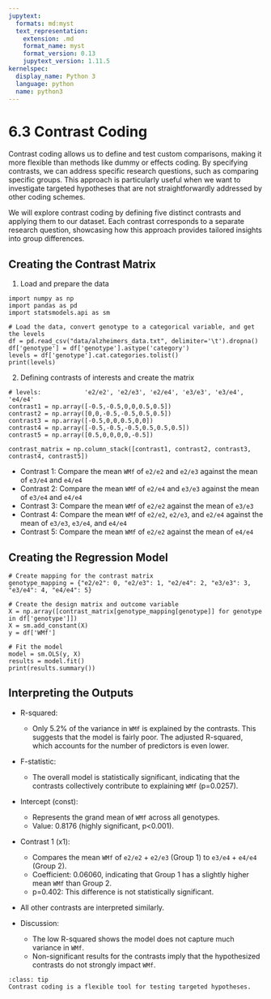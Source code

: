 ```yaml
---
jupytext:
  formats: md:myst
  text_representation:
    extension: .md
    format_name: myst
    format_version: 0.13
    jupytext_version: 1.11.5
kernelspec:
  display_name: Python 3
  language: python
  name: python3
---
```


# 6.3 Contrast Coding

Contrast coding allows us to define and test custom comparisons, making it more flexible than methods like dummy or effects coding. By specifying contrasts, we can address specific research questions, such as comparing specific groups. This approach is particularly useful when we want to investigate targeted hypotheses that are not straightforwardly addressed by other coding schemes.

We will explore contrast coding by defining five distinct contrasts and applying them to our dataset. Each contrast corresponds to a separate research question, showcasing how this approach provides tailored insights into group differences.


## Creating the Contrast Matrix

1. Load and prepare the data

```{code-cell}
import numpy as np
import pandas as pd
import statsmodels.api as sm

# Load the data, convert genotype to a categorical variable, and get the levels
df = pd.read_csv("data/alzheimers_data.txt", delimiter='\t').dropna()
df['genotype'] = df['genotype'].astype('category')
levels = df['genotype'].cat.categories.tolist()
print(levels)
```

2. Defining contrasts of interests and create the matrix

```{code-cell}
# levels:            'e2/e2', 'e2/e3', 'e2/e4', 'e3/e3', 'e3/e4', 'e4/e4'
contrast1 = np.array([-0.5,-0.5,0,0,0.5,0.5])
contrast2 = np.array([0,0,-0.5,-0.5,0.5,0.5])
contrast3 = np.array([-0.5,0,0,0.5,0,0])
contrast4 = np.array([-0.5,-0.5,-0.5,0.5,0.5,0.5])
contrast5 = np.array([0.5,0,0,0,0,-0.5])

contrast_matrix = np.column_stack([contrast1, contrast2, contrast3, contrast4, contrast5])
```

- Contrast 1: Compare the mean `WMf` of `e2/e2` and `e2/e3` against the mean of `e3/e4` and `e4/e4` 
- Contrast 2: Compare the mean `WMf` of `e2/e4` and `e3/e3` against the mean of `e3/e4` and `e4/e4`
- Contrast 3: Compare the mean `WMf` of `e2/e2` against the mean of `e3/e3`
- Contrast 4: Compare the mean `WMf` of `e2/e2`, `e2/e3`, and `e2/e4` against the mean of `e3/e3`, `e3/e4`, and `e4/e4`
- Contrast 5: Compare the mean `WMf` of `e2/e2` against the mean of `e4/e4`


## Creating the Regression Model

```{code-cell}
# Create mapping for the contrast matrix
genotype_mapping = {"e2/e2": 0, "e2/e3": 1, "e2/e4": 2, "e3/e3": 3, "e3/e4": 4, "e4/e4": 5}

# Create the design matrix and outcome variable
X = np.array([contrast_matrix[genotype_mapping[genotype]] for genotype in df['genotype']])
X = sm.add_constant(X)
y = df['WMf']

# Fit the model
model = sm.OLS(y, X)
results = model.fit()
print(results.summary())
```


## Interpreting the Outputs

- R-squared:
  - Only 5.2% of the variance in `WMf` is explained by the contrasts. This suggests that the model is fairly poor. The adjusted R-squared, which accounts for the number of predictors is even lower.

- F-statistic:
  - The overall model is statistically significant, indicating that the contrasts collectively contribute to explaining `WMf` (p=0.0257).

- Intercept (const):
  - Represents the grand mean of `WMf` across all genotypes.
  - Value: 0.8176 (highly significant, p<0.001).

- Contrast 1 (x1​):

  - Compares the mean `WMf` of `e2/e2` + `e2/e3` (Group 1) to `e3/e4` + `e4/e4` (Group 2).
  - Coefficient: 0.06060, indicating that Group 1 has a slightly higher mean `WMf` than Group 2.
  - p=0.402: This difference is not statistically significant.

- All other contrasts are interpreted similarly.

- Discussion:
  - The low R-squared shows the model does not capture much variance in `WMf`.
  - Non-significant results for the contrasts imply that the hypothesized contrasts do not strongly impact `WMf`.


```{admonition} Summary
:class: tip
Contrast coding is a flexible tool for testing targeted hypotheses.
```